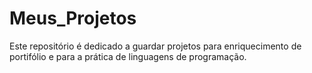 # Meus_Projetos
Este repositório é dedicado a guardar projetos para enriquecimento de portifólio e para a prática de linguagens de programação.
